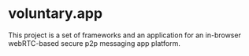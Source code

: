 # voluntary.app


This project is a set of frameworks and an application for an in-browser webRTC-based secure p2p messaging app platform.